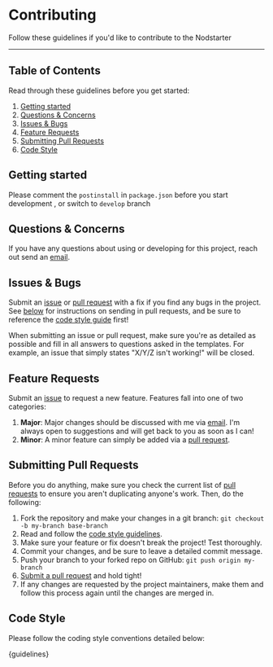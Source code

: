 # Contributing

Follow these guidelines if you'd like to contribute to the Nodstarter

---

## Table of Contents

Read through these guidelines before you get started:

1. [Getting started](#getting-started)
2. [Questions & Concerns](#questions--concerns)
3. [Issues & Bugs](#issues--bugs)
4. [Feature Requests](#feature-requests)
5. [Submitting Pull Requests](#submitting-pull-requests)
6. [Code Style](#code-style)

## Getting started

Please comment the `postinstall` in `package.json` before you start development
, or switch to `develop` branch
    
## Questions & Concerns

If you have any questions about using or developing for this project, reach out send an [email][1].

## Issues & Bugs

Submit an [issue][2] or [pull request][3] with a fix if you find any bugs in
the project. See [below](#submitting-pull-requests) for instructions on sending
in pull requests, and be sure to reference the [code style guide](#code-style)
first!

When submitting an issue or pull request, make sure you're as detailed as possible
and fill in all answers to questions asked in the templates. For example, an issue
that simply states "X/Y/Z isn't working!" will be closed.

## Feature Requests

Submit an [issue][2] to request a new feature. Features fall into one of two
categories:

1. **Major**: Major changes should be discussed with me via [email][1]. I'm
   always open to suggestions and will get back to you as soon as I can!
2. **Minor**: A minor feature can simply be added via a [pull request][3].

## Submitting Pull Requests

Before you do anything, make sure you check the current list of [pull requests][4]
to ensure you aren't duplicating anyone's work. Then, do the following:

1. Fork the repository and make your changes in a git branch: `git checkout -b my-branch base-branch`
2. Read and follow the [code style guidelines](#code-style).
3. Make sure your feature or fix doesn't break the project! Test thoroughly.
4. Commit your changes, and be sure to leave a detailed commit message.
5. Push your branch to your forked repo on GitHub: `git push origin my-branch`
6. [Submit a pull request][3] and hold tight!
7. If any changes are requested by the project maintainers, make them and follow
   this process again until the changes are merged in.

## Code Style

Please follow the coding style conventions detailed below:

{guidelines}

[1]: mailto:ahmadmoawad2@yahoo.com
[2]: https://github.com/ahmadmoawad/nodstarter/issues/new
[3]: https://github.com/ahmadmoawad/nodstarter/compare
[4]: https://github.com/ahmadmoawad/nodstarter/pulls
